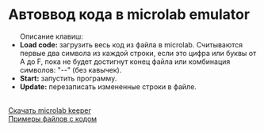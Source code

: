 <h1>Автоввод кода в microlab emulator</h1>
<p>
	<ul>
		Описание клавиш:
		<li>
			<b>Load code:</b> загрузить весь код из файла в microlab. Считываются первые два символа из каждой строки, если это цифра или буквы от A до F, пока не будет достигнут конец файла или комбинация символов: "--" (без кавычек).
		</li>
		<li>
			<b>Start:</b> запустить программу.
		</li>
		<li>
			<b>Update:</b> перезаписать измененные строки в файле.
		</li>
	</ul>
	<br>
	<a href="https://github.com/ShimaMax/Microlab-Keeper/raw/master/Microlab%20keeper/Microlab%20keeper/bin/Release/Microlab%20keeper.exe">Скачать microlab keeper</a>
	<br>
	<a href="https://github.com/ProlificStark/Microlab-Ceeper/tree/master/Microlab%20keeper/examlpes">Примеры файлов с кодом</a>
</p>